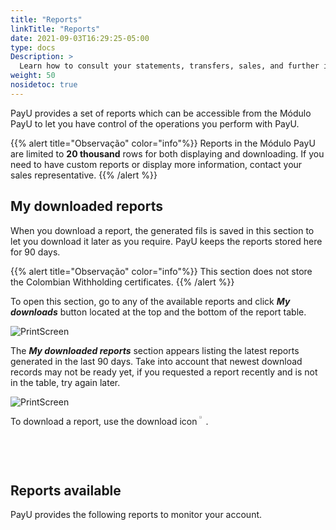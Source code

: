 ```yaml
---
title: "Reports"
linkTitle: "Reports"
date: 2021-09-03T16:29:25-05:00
type: docs
Description: >
  Learn how to consult your statements, transfers, sales, and further information your shop may require to meet regulations.
weight: 50
nosidetoc: true
---
```


PayU provides a set of reports which can be accessible from the Módulo PayU to let you have control of the operations you perform with PayU.

{{% alert title="Observação" color="info"%}}
Reports in the Módulo PayU are limited to **20 thousand** rows for both displaying and downloading. If you need to have custom reports or display more information, contact your sales representative.
{{% /alert %}}

## My downloaded reports
When you download a report, the generated fils is saved in this section to let you download it later as you require. PayU keeps the reports stored here for 90 days.

{{% alert title="Observação" color="info"%}}
This section does not store the Colombian Withholding certificates.
{{% /alert %}}

To open this section, go to any of the available reports and click _**My downloads**_ button located at the top and the bottom of the report table.

![PrintScreen](/assets/Reports/Reports_01.png)

The _**My downloaded reports**_ section appears listing the latest reports generated in the last 90 days. Take into account that newest download records may not be ready yet, if you requested a report recently and is not in the table, try again later.

![PrintScreen](/assets/Reports/Reports_02.png)

To download a report, use the download icon <img src="/assets/Reports/Reports_03.png" width="2%" style="vertical-align: top;"/>.

## Reports available
PayU provides the following reports to monitor your account.